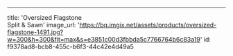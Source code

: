 ---
title: 'Oversized Flagstone <br> Split & Sawn'
image_url: 'https://bq.imgix.net/assets/products/oversized-flagstone-1491.jpg?w=300&h=300&fit=max&s=e3851c00d3fbbda5c7766764b6c83a19'
id: f9378ad8-bcb8-455c-b6f3-44c42e4d49a5
